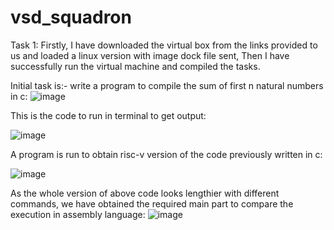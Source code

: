 # vsd_squadron
Task 1:
Firstly, I have downloaded the virtual box from the links provided to us and
loaded a linux version with image dock file sent, Then I have successfully run the
virtual machine and compiled the tasks.

Initial task is:-
write a program to compile the sum of first n natural numbers in c:
![image](https://github.com/user-attachments/assets/c5c65959-0f66-48b3-8686-d626c63d6d2d)


This is the code to run in terminal to get output:


![image](https://github.com/user-attachments/assets/06bc9aeb-f7b3-4572-b44f-719e189ea46b)


A program is run to obtain risc-v version of the code previously written in c:


![image](https://github.com/user-attachments/assets/0b427fd7-fe17-4364-9877-717b4eaffc7d)


As the whole version of above code looks lengthier with different commands, we have obtained the required main 
part to compare the execution in assembly language:
![image](https://github.com/user-attachments/assets/80d83b9f-0b93-4e43-b54b-99883b257855)

